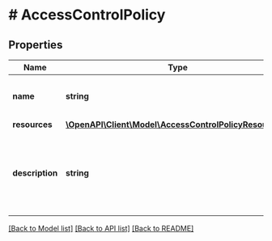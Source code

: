 # # AccessControlPolicy

## Properties

Name | Type | Description | Notes
------------ | ------------- | ------------- | -------------
**name** | **string** | Name of the Access Control Policy. | [optional]
**resources** | [**\OpenAPI\Client\Model\AccessControlPolicyResources1**](AccessControlPolicyResources1.md) |  |
**description** | **string** | The description of the association of a role to a user in a given context. | [optional]

[[Back to Model list]](../../README.md#models) [[Back to API list]](../../README.md#endpoints) [[Back to README]](../../README.md)
